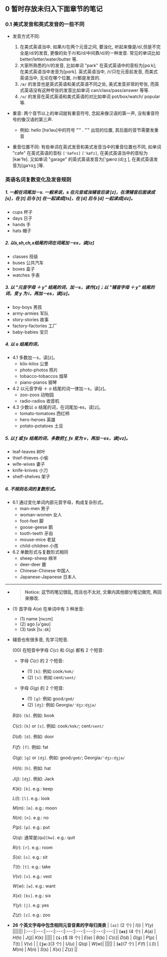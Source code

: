 
## 0 暂时存放未归入下面章节的笔记

### 0.1 美式发音和英式发音的一些不同
- 发音方式不同:
    1. 在美式英语当中, 如果/t/在两个元音之间, 要浊化, 听起来像是/d/,但是不完全是/d/的发音,
       更像的处于/t/和/d/中间靠/d/的一种发音. 常见的单词比如 better/letter/water/butter 等. 
    2. 大家所熟悉的/r/的发音, 比如单词 "park" 在英式英语中的音标为[pɑːk]; 
       在美式英语当中发音为[pɑrk]. 英式英语当中, /r/只在元音前发音, 而美式英语当中, 
       无论在哪个位置, /r/都是发音的. 
    3. `/æ/` 的发音也是英式英语和美式英语不同之处, 美式发音非常的夸张, 
       而英式英语没有这种夸张的发音比如单词 can/class/pass/answer 等等. 
    4. `/ɑ/` 的发音在英式英语和美式英语的对比如单词 pot/box/watch/ popular 等. 

- 重音: 两个音节以上的单词就有重音符号, 念起来像汉语的第一声,
  没有重音符号的像汉语的第三声. 
  + 例如: hello [həˈləʊ]中的符号 "ˈ" .  "ˈ" 出现的位置, 其后面的音节需要发重音
  
- 重音位置不同: 有些单词在英式发音和美式发音当中的重音位置也不同,
  如单词 "cafe" 在英式英语的音标 `['kæfeɪ]` `['kæfɪ]`,
  在美式英语当中的音标为[kæ'fe]. 又如单词 "garage"
  的英式英语发音为['gærɑː(d)ʒ ], 在美式英语发音为[gəˈrɑʒ ]等. 





### 英语名词复数变化及发音规则
##### 1. 一般在词尾加－s. 一般来说，s 在元音或浊辅音后读 [z]，在清辅音后面读成 [s]，在 [t] 后与 [t] 在一起读成[ts]，在 [d] 后与 [d] 一起读成[dz]。
+ cups   杯子
+ days   日子
+ hands  手
+ hats    帽子

##### 2. 以s,sh,ch,x结尾的词在词尾加－es，读[iz]
+ classes 班级 
+ buses  公共汽车
+ boxes   盒子 
+ watches  手表

##### 3. 以 "元音字母 ＋ y" 结尾的词，加－s，读作[z]；以 "辅音字母 ＋ y" 结尾的词，变 y 为 i，再加－es，读[iz]。
+ boy-boys  男孩
+ army-armies   军队
+ story-stories  故事   
+ factory-factories  工厂
+ baby-babies   宝贝
##### 4. 以 o 结尾的词，
- 4.1 多数加－s，读[z]。
    + kilo-kilos  公里 
    + photo-photos  照片
    + tobacco-tobaccos  烟草
    + piano-pianos   钢琴
- 4.2 以元音字母 ＋ o 结尾的词一律加－s，读[z]。
    + zoo-zoos  动物园   
    + radio-radios  收音机
- 4.3 少数以 o 结尾的词，在词尾加-es，读[z]。
    + tomato-tomatoes  西红柿
    + hero-heroes  英雄
    + potato-potatoes  土豆
##### 5. 以 f 或 fe 结尾的词，多数把 f, fe 变为 v，再加－es，读[vz]。
+ leaf-leaves  树叶  
+ thief-thieves  小偷   
+ wife-wives  妻子  
+ knife-knives  小刀
+ shelf-shelves  架子
##### 6. 不规则名词的复数形式。
- 6.1 通过变化单词内部元音字母，构成复杂形式。
    + man-men  男子 
    + woman-women  女人 
    + foot-feet  脚
    + goose-geese  鹅   
    + tooth-teeth   牙齿
    + mouse-mice  老鼠
    + child-children  小孩    
- 6.2 单数形式与复数形式相同  
    + sheep-sheep  绵羊    
    + deer-deer  鹿
    + Chinese-Chinese  中国人  
    + Japanese-Japanese  日本人

















------

- > **Notice: 这节的笔记很乱, 而且也不太对, 文章内其他部分笔记做完, 再回来修改.**
- (1) 首字母 $A(a)$ 在单词中有 3 种发音:
    - (1) name [n`eɪ`m]
    - (2) ago [`ə`'gəʊ]
    - (3) task [t`ɑː`sk]

- 辅音也有很多音, 先学习短音.
  
  (00) 在短音中字母 $C(c)$ 和 $G(g)$ 都有 2 个短音:
    + 字母 $C(c)$ 的 2 个短音:
        - (1) `[k]`: 例如 cook`/kʊk/`
        - (2) `[s]`: 例如 cent`/sent/`

    + 字母 $G(g)$ 的 2 个短音:
        - (1) `[ɡ]`: 例如 good`/gʊd/`
        - (2) `[dʒ]`: 例如 Georgia`/'dʒɔ:dʒjə/`

  $B(b)$: `[b]`. 例如: book

  $C(c)$: `[k]` or `[s]`. 例如: cook`/kʊk/`; cent`/sent/`
  
  $D(d)$: `[d]`. 例如: door

  $F(f)$: `[f]`. 例如: fat
  
  $G(g)$: `[g]` or `[dʒ]`. 例如: good`/gʊd/`; Georgia`/'dʒɔ:dʒjə/`

  $H(h)$: `[h]`. 例如: hat

  $J(j)$: `[dʒ]`. 例如: Jack
  
  $K(k)$: `[k]`. e.g.: keep
  
  $L(l)$: `[l]`. e.g.: look
  
  $M(m)$: `[m]`. e.g.: moon
  
  $N(n)$: `[n]`. e.g.: no
  
  $P(p)$: `[p]`. e.g.: put

  $Q(q)$: 通常是(qu)`[kw]`. e.g.: quit

  $R(r)$: `[r]`. e.g.: room
  
  $S(s)$: `[s]`. e.g.: sit
  
  $T(t)$: `[t]`. e.g.: take
  
  $V(v)$: `[v]`. e.g.: vest
  
  $W(w)$: `[w]`. e.g.: want
  
  $X(x)$: `[ks]`. e.g.: six
  
  $Y(y)$: `[j]`. e.g: yes

  $Z(z)$: `[z]`. e.g.: zoo


- **26 个英文字母中包含相同元音音素的字母归类表**
    | `[aɪ]` (2 个) | $I$(i) | $Y$(y) |||||||
    |:---:|:---:|:---:|:---:|:---:|:---:|:---:|:---:|:---:|
    | **`[eɪ]`** (4 个) | $A$(a) | $H$(h) | $J$(j)| $K$(k) |||||
    | **`[i:]`**$ (8 个) | $E$(e) | $B$(b) | $C$(c)| $D$(d) | $G$(g) | $P$(p) | $T$(t) | $V$(v) |
    | **`[ju:]`**(3 个) | $U$(u) | $Q$(q) | $W$(w)| |||||
    | **`[e]`**(7 个) | $F$(f) | $L$(l) | $M$(m) | $N$(n) | $S$(s) | $X$(x) | $Z$(z) ||

